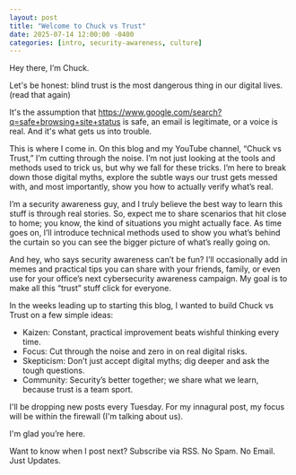 ```yaml
---
layout: post
title: "Welcome to Chuck vs Trust"
date: 2025-07-14 12:00:00 -0400
categories: [intro, security-awareness, culture]
---
```


Hey there, I’m Chuck.

Let's be honest: blind trust is the most dangerous thing in our digital lives. (read that again)

It's the assumption that https://www.google.com/search?q=safe+browsing+site+status is safe, an email is legitimate, or a voice is real. And it's what gets us into trouble.

This is where I come in. On this blog and my YouTube channel, “Chuck vs Trust,” I’m cutting through the noise. I’m not just looking at the tools and methods used to trick us, but why we fall for these tricks. I’m here to break down those digital myths, explore the subtle ways our trust gets messed with, and most importantly, show you how to actually verify what’s real.

I’m a security awareness guy, and I truly believe the best way to learn this stuff is through real stories. So, expect me to share scenarios that hit close to home; you know, the kind of situations you might actually face. As time goes on, I’ll introduce technical methods used to show you what’s behind the curtain so you can see the bigger picture of what’s really going on.

And hey, who says security awareness can’t be fun? I’ll occasionally add in memes and practical tips you can share with your friends, family, or even use for your office’s next cybersecurity awareness campaign. My goal is to make all this “trust” stuff click for everyone.

In the weeks leading up to starting this blog, I wanted to build Chuck vs Trust on a few simple ideas:

- Kaizen: Constant, practical improvement beats wishful thinking every time.
- Focus: Cut through the noise and zero in on real digital risks.
- Skepticism: Don’t just accept digital myths; dig deeper and ask the tough questions.
- Community: Security’s better together; we share what we learn, because trust is a team sport.

I'll be dropping new posts every Tuesday. For my innagural post, my focus will be within the firewall (I'm talking about us).

I'm glad you’re here.



Want to know when I post next? Subscribe via RSS. No Spam. No Email. Just Updates.
